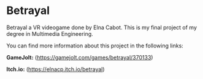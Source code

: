 # Betrayal

Betrayal a VR videogame done by Elna Cabot. 
This is my final project of my degree in Multimedia Engineering.

You can find more information about this project in the following links:

<b>GameJolt:</b> (https://gamejolt.com/games/betrayal/370133)

<b>Itch.io:</b> (https://elnacp.itch.io/betrayal)

